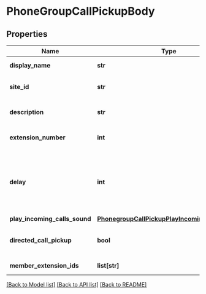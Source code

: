 # PhoneGroupCallPickupBody

## Properties
Name | Type | Description | Notes
------------ | ------------- | ------------- | -------------
**display_name** | **str** | Name of the group. | 
**site_id** | **str** | Unique identifier of the [site](https://support.zoom.us/hc/en-us/articles/360020809672-Managing-Multiple-Sites). | 
**description** | **str** | Group call pickup description. | [optional] 
**extension_number** | **int** | Short extension number. | [optional] 
**delay** | **int** | Determines after how much time (in seconds) the group should be notified. | [optional] [default to DelayEnum._0]
**play_incoming_calls_sound** | [**PhonegroupCallPickupPlayIncomingCallsSound**](PhonegroupCallPickupPlayIncomingCallsSound.md) |  | [optional] 
**directed_call_pickup** | **bool** | Whether the ringtone is on. | [optional] [default to False]
**member_extension_ids** | **list[str]** | Extension ID. | [optional] 

[[Back to Model list]](../README.md#documentation-for-models) [[Back to API list]](../README.md#documentation-for-api-endpoints) [[Back to README]](../README.md)

